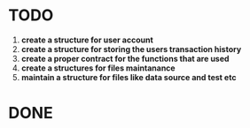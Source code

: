 # TODO

1. **create a structure for user account**
2. **create a structure for storing the users transaction history**
3. **create a proper contract for the functions that are used**
4. **create a structures for files maintanance**
5. **maintain a structure for files like data source and test etc**

# DONE
